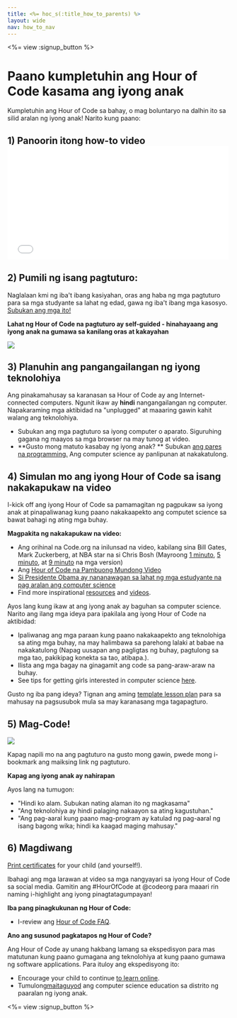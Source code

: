 ```yaml
---
title: <%= hoc_s(:title_how_to_parents) %>
layout: wide
nav: how_to_nav
---
```

<%= view :signup_button %>

# Paano kumpletuhin ang Hour of Code kasama ang iyong anak

Kumpletuhin ang Hour of Code sa bahay, o mag boluntaryo na dalhin ito sa silid aralan ng iyong anak! Narito kung paano:

## 1) Panoorin itong how-to video <iframe width="500" height="255" src="//www.youtube.com/embed/SrnvvWDm73k" frameborder="0" allowfullscreen mark="crwd-mark"></iframe> 

## 2) Pumili ng isang pagtuturo:

Naglalaan kmi ng iba't ibang kasiyahan, oras ang haba ng mga pagtuturo para sa mga studyante sa lahat ng edad, gawa ng iba't ibang mga kasosyo. [ Subukan ang mga ito!](<%= resolve_url('/learn') %>)

**Lahat ng Hour of Code na pagtuturo ay self-guided - hinahayaang ang iyong anak na gumawa sa kanilang oras at kakayahan**

[![](/images/fit-700/tutorials.png)](<%= resolve_url('/learn') %>)

## 3) Planuhin ang pangangailangan ng iyong teknolohiya

Ang pinakamahusay sa karanasan sa Hour of Code ay ang Internet-connected computers. Ngunit ikaw ay **hindi** nangangailangan ng computer. Napakaraming mga aktibidad na "unplugged" at maaaring gawin kahit walang ang teknolohiya.

- Subukan ang mga pagtuturo sa iyong computer o aparato. Siguruhing gagana ng maayos sa mga browser na may tunog at video.
- **Gusto mong matuto kasabay ng iyong anak? ** Subukan [ang pares na programming.](http://www.ncwit.org/resources/pair-programming-box-power-collaborative-learning) Ang computer science ay panlipunan at nakakatulong.

## 4) Simulan mo ang iyong Hour of Code sa isang nakakapukaw na video

I-kick off ang iyong Hour of Code sa pamamagitan ng pagpukaw sa iyong anak at pinapaliwanag kung paano nakakaapekto ang computet science sa bawat bahagi ng ating mga buhay.

**Magpakita ng nakakapukaw na video:**

- Ang orihinal na Code.org na inilunsad na video, kabilang sina Bill Gates, Mark Zuckerberg, at NBA star na si Chris Bosh (Mayroong [1 minuto](https://www.youtube.com/watch?v=qYZF6oIZtfc), [5 minuto](https://www.youtube.com/watch?v=nKIu9yen5nc), at [9 minuto](https://www.youtube.com/watch?v=dU1xS07N-FA) na mga version)
- Ang [Hour of Code na Pambuong Mundong Video](https://www.youtube.com/watch?v=KsOIlDT145A)
- [Si Presidente Obama ay nananawagan sa lahat ng mga estudyante na pag aralan ang computer science](https://www.youtube.com/watch?v=6XvmhE1J9PY)
- Find more inspirational [resources](<%= codeorg_url('/inspire') %>) and [videos](https://www.youtube.com/playlist?list=PLzdnOPI1iJNfpD8i4Sx7U0y2MccnrNZuP).

Ayos lang kung ikaw at ang iyong anak ay baguhan sa computer science. Narito ang ilang mga ideya para ipakilala ang iyong Hour of Code na aktibidad:

- Ipaliwanag ang mga paraan kung paano nakakaapekto ang teknolohiga sa ating mga buhay, na may halimbawa sa parehong lalaki at babae na nakakatulong (Napag uusapan ang pagligtas ng buhay, pagtulong sa mga tao, pakikipag konekta sa tao, atibapa.).
- Ilista ang mga bagay na ginagamit ang code sa pang-araw-araw na buhay.
- See tips for getting girls interested in computer science [here](<%= codeorg_url('/girls') %>).

Gusto ng iba pang ideya? Tignan ang aming [template lesson plan](/files/AfterschoolEducatorLessonPlanOutline.docx) para sa mahusay na pagsusubok mula sa may karanasang mga tagapagturo.

## 5) Mag-Code!

<img src="/images/fit-700/tutorial-short-link.png" />

Kapag napili mo na ang pagtuturo na gusto mong gawin, pwede mong i-bookmark ang maiksing link ng pagtuturo.

**Kapag ang iyong anak ay nahirapan**

Ayos lang na tumugon:

- "Hindi ko alam. Subukan nating alaman ito ng magkasama"
- "Ang teknolohiya ay hindi palaging nakaayon sa ating kagustuhan."
- "Ang pag-aaral kung paano mag-program ay katulad ng pag-aaral ng isang bagong wika; hindi ka kaagad maging mahusay."

## 6) Magdiwang

[Print certificates](<%= codeorg_url('/certificates') %>) for your child (and yourself!).

Ibahagi ang mga larawan at video sa mga nangyayari sa iyong Hour of Code sa social media. Gamitin ang #HourOfCode at @codeorg para maaari rin naming i-highlight ang iyong pinagtatagumpayan!

**Iba pang pinagkukunan ng Hour of Code:**

- I-review ang [Hour of Code FAQ](https://support.code.org/hc/en-us/categories/200147083-Hour-of-Code).

**Ano ang susunod pagkatapos ng Hour of Code?**

Ang Hour of Code ay unang hakbang lamang sa ekspedisyon para mas matutunan kung paano gumagana ang teknolohiya at kung paano gumawa ng software applications. Para ituloy ang ekspedisyong ito:

- Encourage your child to continue [to learn online](<%= codeorg_url('/learn/beyond') %>).
- Tumulong[maitaguyod](<%= resolve_url('/promote') %>) ang computer science education sa distrito ng paaralan ng iyong anak.

<%= view :signup_button %>